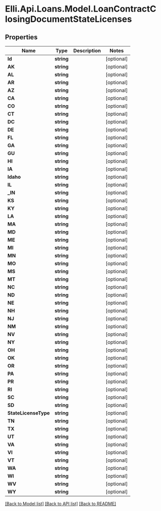 # Elli.Api.Loans.Model.LoanContractClosingDocumentStateLicenses
## Properties

Name | Type | Description | Notes
------------ | ------------- | ------------- | -------------
**Id** | **string** |  | [optional] 
**AK** | **string** |  | [optional] 
**AL** | **string** |  | [optional] 
**AR** | **string** |  | [optional] 
**AZ** | **string** |  | [optional] 
**CA** | **string** |  | [optional] 
**CO** | **string** |  | [optional] 
**CT** | **string** |  | [optional] 
**DC** | **string** |  | [optional] 
**DE** | **string** |  | [optional] 
**FL** | **string** |  | [optional] 
**GA** | **string** |  | [optional] 
**GU** | **string** |  | [optional] 
**HI** | **string** |  | [optional] 
**IA** | **string** |  | [optional] 
**Idaho** | **string** |  | [optional] 
**IL** | **string** |  | [optional] 
**_IN** | **string** |  | [optional] 
**KS** | **string** |  | [optional] 
**KY** | **string** |  | [optional] 
**LA** | **string** |  | [optional] 
**MA** | **string** |  | [optional] 
**MD** | **string** |  | [optional] 
**ME** | **string** |  | [optional] 
**MI** | **string** |  | [optional] 
**MN** | **string** |  | [optional] 
**MO** | **string** |  | [optional] 
**MS** | **string** |  | [optional] 
**MT** | **string** |  | [optional] 
**NC** | **string** |  | [optional] 
**ND** | **string** |  | [optional] 
**NE** | **string** |  | [optional] 
**NH** | **string** |  | [optional] 
**NJ** | **string** |  | [optional] 
**NM** | **string** |  | [optional] 
**NV** | **string** |  | [optional] 
**NY** | **string** |  | [optional] 
**OH** | **string** |  | [optional] 
**OK** | **string** |  | [optional] 
**OR** | **string** |  | [optional] 
**PA** | **string** |  | [optional] 
**PR** | **string** |  | [optional] 
**RI** | **string** |  | [optional] 
**SC** | **string** |  | [optional] 
**SD** | **string** |  | [optional] 
**StateLicenseType** | **string** |  | [optional] 
**TN** | **string** |  | [optional] 
**TX** | **string** |  | [optional] 
**UT** | **string** |  | [optional] 
**VA** | **string** |  | [optional] 
**VI** | **string** |  | [optional] 
**VT** | **string** |  | [optional] 
**WA** | **string** |  | [optional] 
**WI** | **string** |  | [optional] 
**WV** | **string** |  | [optional] 
**WY** | **string** |  | [optional] 

[[Back to Model list]](../README.md#documentation-for-models) [[Back to API list]](../README.md#documentation-for-api-endpoints) [[Back to README]](../README.md)

